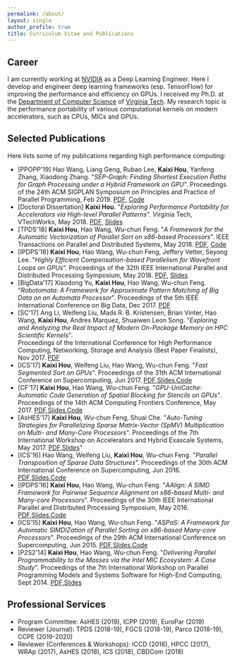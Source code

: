 ```yaml
---
permalink: /about/
layout: single
author_profile: true
title: Curriculum Vitae and Publications 
---
```


## Career
I am currently working at [NVIDIA](https://www.nvidia.com/en-us/) as a Deep
Learning Engineer. Here I develop and engineer deep learning frameworks (esp.
TensorFlow) for improving the performance and efficiency on GPUs. I received my
Ph.D. at the [Department of Computer Science](https://www.cs.vt.edu/)
of [Virginia Tech](https://vt.edu/). My research topic is the performance
portability of various computational kernels on modern accelerators, such as
CPUs, MICs and GPUs.


## Selected Publications

Here lists some of my publications regarding high performance computing:

* [PPOPP'19] Hao Wang, Liang Geng, Rubao Lee, **Kaixi Hou**, Yanfeng Zhang, Xiaodong Zhang. "*SEP-Graph: Finding Shortest Execution Paths for Graph Processing under a Hybrid Framework on GPU*". Proceedings of the 24th ACM SIGPLAN Symposium on Principles and Practice of Parallel Programming, Feb 2019. [PDF](https://dl.acm.org/citation.cfm?id=3295733), [Code](https://github.com/SEP-Graph/ppopp19-artifact)
* [Doctoral Dissertation] **Kaixi Hou**. "*Exploring Performance Portability for Accelerators via High-level Parallel Patterns*". Virginia Tech, VTechWorks, May 2018. [PDF](https://vtechworks.lib.vt.edu/handle/10919/84923), [Slides](/assets/slides/Final_Exam_Kaixi_Hou_no_anime.pdf)
* [TPDS'18] **Kaixi Hou**, Hao Wang, Wu-chun Feng. "*A Framework for the Automatic Vectorization of Parallel Sort on x86-based Processors*". IEEE Transactions on Parallel and Distributed Systems, May 2018. [PDF](/assets/papers/aspas-ext.pdf), [Code](https://github.com/vtsynergy/aspas_sort)
* [IPDPS'18] **Kaixi Hou**, Hao Wang, Wu-chun Feng, Jeffery Vetter, Seyong Lee. "*Highly Efﬁcient Compensation-based Parallelism for Wavefront Loops on GPUs*". Proceedings of the 32th IEEE International Parallel and Distributed Processing Symposium, May 2018. [PDF](/assets/papers/wavefront.pdf), [Slides](/assets/slides/ipdps'18-wavefront-slides.pdf)
* [BigData'17] Xiaodong Yu, **Kaixi Hou**, Hao Wang, Wu-chun Feng. "*Robotomata: A Framework for Approximate Pattern Matching of Big Data on an Automata Processor*". 
Proceedings of the 5th IEEE International Conference on Big Data, Dec 2017. 
[PDF](/assets/papers/automata.pdf)
* [SC'17] Ang Li, Weifeng Liu, Mads R. B. Kristensen, Brian Vinter, Hao Wang, **Kaixi Hou**, Andres Marquez, Shuaiwen Leon Song. "*Exploring and Analyzing the Real Impact of Modern On-Package Memory on HPC Scientific Kernels*".  
Proceedings of the International Conference for High Performance Computing, Networking, Storage and Analysis (Best Paper Finalists), Nov 2017.
[PDF](/assets/papers/hbm_li_sc17.pdf)
* [ICS'17] **Kaixi Hou**, Weifeng Liu, Hao Wang, Wu-chun Feng. "*Fast Segmented Sort on GPUs*". 
Proceedings of the 31th ACM International Conference on Supercomputing, Jun 2017.
[PDF](/assets/papers/segsort_camera_ready.pdf),[Slides](/assets/slides/ics'17-segsort-slides.pdf),[Code](https://github.com/vtsynergy/bb_segsort)
* [CF'17] **Kaixi Hou**, Hao Wang, Wu-chun Feng. "*GPU-UniCache: Automatic Code Generation of Spatial Blocking for Stencils on GPUs*". 
Proceedings of the 14th ACM Computing Frontiers Conference, May 2017.
[PDF](/assets/papers/stencils_camera_ready.pdf),[Slides](/assets/slides/cf'17-gpu-unicache-slides.pdf),[Code](https://github.com/houtoms/gpu_unified_cache)
* [AsHES'17] **Kaixi Hou**, Wu-chun Feng, Shuai Che. "*Auto-Tuning Strategies for Parallelizing Sparse Matrix-Vector (SpMV) Multiplication on Multi- and Many-Core Processors*". 
Proceedings of the 7th International Workshop on Accelerators and Hybrid Exascale Systems, May 2017.
[PDF](/assets/papers/ashes17spmv_camera_ready.pdf),[Slides](/assets/slides/ashes'17-spmv-slides.pdf)"
* [ICS'16] Hao Wang, Weifeng Liu, **Kaixi Hou**, Wu-chun Feng. "*Parallel Transposition of Sparse Data Structures*". 
Proceedings of the 30th ACM International Conference on Supercomputing, Jun 2016.
[PDF](/assets/papers/wang-transposition-ics16.pdf),[Slides](/assets/slides/ICS'16_full_v2.pdf),[Code](https://github.com/vtsynergy/sptrans)
* [IPDPS'16] **Kaixi Hou**, Hao Wang, Wu-chun Feng. "*AAlign: A SIMD Framework for Pairwise Sequence Alignment on x86-based Multi- and Many-core Processors*". 
Proceedings of the 30th IEEE International Parallel and Distributed Processing Symposium, May 2016.
[PDF](/assets/papers/aalign_camera_ready.pdf),[Slides](/assets/slides/ipdps'16-aalign-slides.pdf),[Code](https://github.com/vtsynergy/aalign)
* [ICS'15] **Kaixi Hou**, Hao Wang, Wu-chun Feng. "*ASPaS: A Framework for Automatic SIMDIZation of Parallel Sorting on x86-based Many-core Processors*". 
Proceedings of the 29th ACM International Conference on Supercomputing, Jun 2015.
[PDF](/assets/papers/aspas_camera_ready.pdf),[Slides](/assets/slides/ics'15-aspas-slides.pdf),[Code](https://github.com/vtsynergy/aspas_sort)
* [P2S2'14] **Kaixi Hou**, Hao Wang, Wu-chun Feng. "*Delivering Parallel Programmability to the Masses via the Intel MIC Ecosystem: A Case Study*". 
Proceedings of the 7th International Workshop on Parallel Programming Models and Systems Software for High-End Computing, Sept 2014.
[PDF](/assets/papers/floyd-camera-ready.pdf),[Slides](/assets/slides/p2s2'14-floyd-slides.pdf)

## Professional Services
* Program Committee: AsHES (2019), ICPP (2019), EuroPar (2019)
* Reviewer (Journal): TPDS (2018-19), FGCS (2018-19), Parco (2018-19), CCPE (2019-2020)
* Reviewer (Conferences & Workshops): ICCD (2016), HPCC (2017), WRAp (2017), AsHES (2018), ICS (2018), CBDCom (2018)
